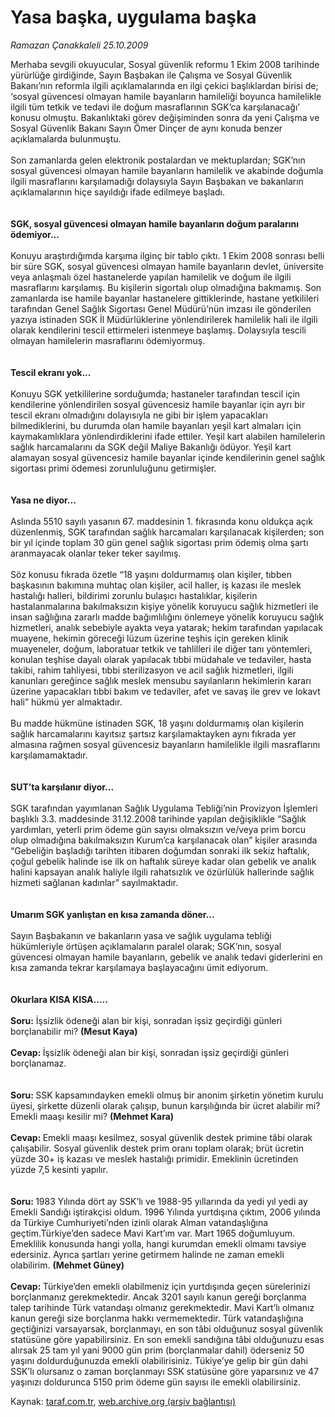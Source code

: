 # Yasa başka, uygulama başka

*Ramazan Çanakkaleli 25.10.2009*

<div class="yazi">Merhaba sevgili okuyucular, Sosyal güvenlik reformu 1 Ekim 2008 tarihinde yürürlüğe girdiğinde, Sayın Başbakan ile Çalışma ve Sosyal Güvenlik Bakanı’nın reformla ilgili açıklamalarında en ilgi çekici başlıklardan birisi de; ‘sosyal güvencesi olmayan hamile bayanların hamileliği boyunca hamilelikle ilgili tüm tetkik ve tedavi ile doğum masraflarının SGK’ca karşılanacağı’ konusu olmuştu. Bakanlıktaki görev değişiminden sonra da yeni Çalışma ve Sosyal Güvenlik Bakanı Sayın Ömer Dinçer de aynı konuda benzer açıklamalarda bulunmuştu. <br/><br/>Son zamanlarda gelen elektronik postalardan ve mektuplardan; SGK’nın sosyal güvencesi olmayan hamile bayanların hamilelik ve akabinde doğumla ilgili masraflarını karşılamadığı dolaysıyla Sayın Başbakan ve bakanların açıklamalarının hiçe sayıldığı ifade edilmeye başladı.<b> <br/><br/><br/>SGK, sosyal güvencesi olmayan hamile bayanların doğum paralarını ödemiyor...</b> <br/><br/>Konuyu araştırdığımda karşıma ilginç bir tablo çıktı. 1 Ekim 2008 sonrası belli bir süre SGK, sosyal güvencesi olmayan hamile bayanların devlet, üniversite veya anlaşmalı özel hastanelerde yapılan hamilelik ve doğum ile ilgili masraflarını karşılamış. Bu kişilerin sigortalı olup olmadığına bakmamış. Son zamanlarda ise hamile bayanlar hastanelere gittiklerinde, hastane yetkilileri tarafından Genel Sağlık Sigortası Genel Müdürü’nün imzası ile gönderilen yazıya istinaden SGK İl Müdürlüklerine yönlendirilerek hamilelik hali ile ilgili olarak kendilerini tescil ettirmeleri istenmeye başlamış. Dolaysıyla tescili olmayan hamilelerin masraflarını ödemiyormuş. <b><br/><br/><br/>Tescil ekranı yok...</b> <br/><br/>Konuyu SGK yetkililerine sorduğumda; hastaneler tarafından tescil için kendilerine yönlendirilen sosyal güvencesiz hamile bayanlar için ayrı bir tescil ekranı olmadığını dolayısıyla ne gibi bir işlem yapacakları bilmediklerini, bu durumda olan hamile bayanları yeşil kart almaları için kaymakamlıklara yönlendirdiklerini ifade ettiler. Yeşil kart alabilen hamilelerin sağlık harcamalarını da SGK değil Maliye Bakanlığı ödüyor. Yeşil kart alamayan sosyal güvencesiz hamile bayanlar içinde kendilerinin genel sağlık sigortası primi ödemesi zorunluluğunu getirmişler.<b> <br/><br/><br/>Yasa ne diyor...</b> <br/><br/>Aslında 5510 sayılı yasanın 67. maddesinin 1. fıkrasında konu oldukça açık düzenlenmiş, SGK tarafından sağlık harcamaları karşılanacak kişilerden; son bir yıl içinde toplam 30 gün genel sağlık sigortası prim ödemiş olma şartı aranmayacak olanlar teker teker sayılmış. <br/><br/>Söz konusu fıkrada özetle “18 yaşını doldurmamış olan kişiler, tıbben başkasının bakımına muhtaç olan kişiler, acil haller, iş kazası ile meslek hastalığı halleri, bildirimi zorunlu bulaşıcı hastalıklar, kişilerin hastalanmalarına bakılmaksızın kişiye yönelik koruyucu sağlık hizmetleri ile insan sağlığına zararlı madde bağımlılığını önlemeye yönelik koruyucu sağlık hizmetleri, analık sebebiyle ayakta veya yatarak; hekim tarafından yapılacak muayene, hekimin göreceği lüzum üzerine teşhis için gereken klinik muayeneler, doğum, laboratuar tetkik ve tahlilleri ile diğer tanı yöntemleri, konulan teşhise dayalı olarak yapılacak tıbbi müdahale ve tedaviler, hasta takibi, rahim tahliyesi, tıbbi sterilizasyon ve acil sağlık hizmetleri, ilgili kanunları gereğince sağlık meslek mensubu sayılanların hekimlerin kararı üzerine yapacakları tıbbi bakım ve tedaviler, afet ve savaş ile grev ve lokavt hali” hükmü yer almaktadır. <br/><br/>Bu madde hükmüne istinaden SGK, 18 yaşını doldurmamış olan kişilerin sağlık harcamalarını kayıtsız şartsız karşılamaktayken aynı fıkrada yer almasına rağmen sosyal güvencesiz bayanların hamilelikle ilgili masraflarını karşılamamaktadır.<b> <br/><br/><br/>SUT’ta karşılanır diyor...</b> <br/><br/>SGK tarafından yayımlanan Sağlık Uygulama Tebliği’nin Provizyon İşlemleri başlıklı 3.3. maddesinde 31.12.2008 tarihinde yapılan değişiklikle “Sağlık yardımları, yeterli prim ödeme gün sayısı olmaksızın ve/veya prim borcu olup olmadığına bakılmaksızın Kurum’ca karşılanacak olan” kişiler arasında “Gebeliğin başladığı tarihten itibaren doğumdan sonraki ilk sekiz haftalık, çoğul gebelik halinde ise ilk on haftalık süreye kadar olan gebelik ve analık halini kapsayan analık haliyle ilgili rahatsızlık ve özürlülük hallerinde sağlık hizmeti sağlanan kadınlar” sayılmaktadır.<b> <br/><br/><br/>Umarım SGK yanlıştan en kısa zamanda döner...</b> <br/><br/>Sayın Başbakanın ve bakanların yasa ve sağlık uygulama tebliği hükümleriyle örtüşen açıklamaların paralel olarak; SGK’nın, sosyal güvencesi olmayan hamile bayanların, gebelik ve analık tedavi giderlerini en kısa zamanda tekrar karşılamaya başlayacağını ümit ediyorum.<b> <br/><br/><br/>Okurlara KISA KISA..... <br/><br/>Soru:</b> İşsizlik ödeneği alan bir kişi, sonradan işsiz geçirdiği günleri borçlanabilir mi? <b>(Mesut Kaya) <br/><br/>Cevap: </b>İşsizlik ödeneği alan bir kişi, sonradan işsiz geçirdiği günleri borçlanamaz.<b> <br/><br/><br/>Soru: </b>SSK kapsamındayken emekli olmuş bir anonim şirketin yönetim kurulu üyesi, şirkette düzenli olarak çalışıp, bunun karşılığında bir ücret alabilir mi? Emekli maaşı kesilir mi? <b>(Mehmet Kara) <br/><br/>Cevap: </b>Emekli maaşı kesilmez, sosyal güvenlik destek primine tâbi olarak çalışabilir. Sosyal güvenlik destek prim oranı toplam olarak; brüt ücretin yüzde 30+ iş kazası ve meslek hastalığı primidir. Emeklinin ücretinden yüzde 7,5 kesinti yapılır.<b> <br/><br/><br/>Soru: </b>1983 Yılında dört ay SSK’lı ve 1988-95 yıllarında da yedi yıl yedi ay Emekli Sandığı iştirakçisi oldum. 1996 Yılında yurtdışına çıktım, 2006 yılında da Türkiye Cumhuriyeti’nden izinli olarak Alman vatandaşlığına geçtim.Türkiye’den sadece Mavi Kart’ım var. Mart 1965 doğumluyum. Emeklilik konusunda hangi yolla, hangi kurumdan emekli olmamı tavsiye edersiniz. Ayrıca şartları yerine getirmem halinde ne zaman emekli olabilirim. <b>(Mehmet Güney) <br/><br/>Cevap: </b>Türkiye’den emekli olabilmeniz için yurtdışında geçen sürelerinizi borçlanmanız gerekmektedir. Ancak 3201 sayılı kanun gereği borçlanma talep tarihinde Türk vatandaşı olmanız gerekmektedir. Mavi Kart’lı olmanız kanun gereği size borçlanma hakkı vermemektedir. Türk vatandaşlığına geçtiğinizi varsayarsak, borçlanmayı, en son tâbi olduğunuz sosyal güvenlik statüsüne göre yapabilirsiniz. En son emekli sandığına tâbi olduğunuzu esas alırsak 25 tam yıl yani 9000 gün prim (borçlanmalar dahil) öderseniz 50 yaşını doldurduğunuzda emekli olabilirisiniz. Tükiye’ye gelip bir gün dahi SSK’lı olursanız o zaman borçlanmayı SSK statüsüne göre yaparsınız ve 47 yaşınızı doldurunca 5150 prim ödeme gün sayısı ile emekli olabilirsiniz.</div>

Kaynak: [taraf.com.tr](http://www.taraf.com.tr:80/makale/8130.htm), [web.archive.org (arşiv bağlantısı)](http://web.archive.org/web/20100407100259/http://www.taraf.com.tr:80/makale/8130.htm)
